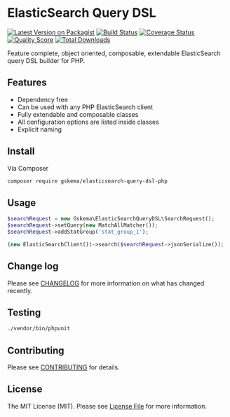 # ElasticSearch Query DSL

[![Latest Version on Packagist][ico-version]][link-packagist]
[![Build Status][ico-travis]][link-travis]
[![Coverage Status][ico-scrutinizer]][link-scrutinizer]
[![Quality Score][ico-code-quality]][link-code-quality]
[![Total Downloads][ico-downloads]][link-downloads]

Feature complete, object oriented, composable, extendable ElasticSearch query DSL builder for PHP.

## Features

- Dependency free
- Can be used with any PHP ElasticSearch client
- Fully extendable and composable classes
- All configuration options are listed inside classes
- Explicit naming

## Install

Via Composer

``` bash
composer require gskema/elasticsearch-query-dsl-php
```

## Usage

``` php
$searchRequest = new Gskema\ElasticSearchQueryDSL\SearchRequest();
$searchRequest->setQuery(new MatchAllMatcher());
$searchRequest->addStatGroup('stat_group_1');

(new ElasticSearchClient())->search($searchRequest->jsonSerialize());
```

## Change log

Please see [CHANGELOG](CHANGELOG.md) for more information on what has changed recently.

## Testing

``` bash
./vendor/bin/phpunit
```

## Contributing

Please see [CONTRIBUTING](CONTRIBUTING.md) for details.

## License

The MIT License (MIT). Please see [License File](LICENSE.md) for more information.

[ico-version]: https://img.shields.io/packagist/v/gskema/elasticsearch-query-dsl-php.svg?style=flat-square
[ico-travis]: https://img.shields.io/travis/gskema/elasticsearch-query-dsl-php/master.svg?style=flat-square
[ico-scrutinizer]: https://img.shields.io/scrutinizer/coverage/g/gskema/elasticsearch-query-dsl-php.svg?style=flat-square
[ico-code-quality]: https://img.shields.io/scrutinizer/g/gskema/elasticsearch-query-dsl-php.svg?style=flat-square
[ico-downloads]: https://img.shields.io/packagist/dt/gskema/elasticsearch-query-dsl-php.svg?style=flat-square

[link-packagist]: https://packagist.org/packages/gskema/elasticsearch-query-dsl-php
[link-travis]: https://travis-ci.org/gskema/elasticsearch-query-dsl-php
[link-scrutinizer]: https://scrutinizer-ci.com/g/gskema/elasticsearch-query-dsl-php/code-structure
[link-code-quality]: https://scrutinizer-ci.com/g/gskema/elasticsearch-query-dsl-php
[link-downloads]: https://packagist.org/packages/gskema/elasticsearch-query-dsl-php
[link-contributors]: ../../contributors
